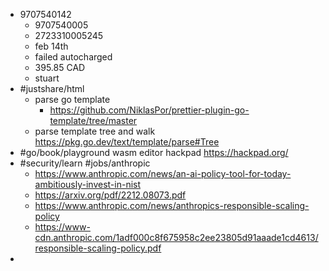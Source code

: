 - 9707540142
	- 9707540005
	- 2723310005245
	- feb 14th
	- failed autocharged
	- 395.85 CAD
	- stuart
- #justshare/html
	- parse go template
		- https://github.com/NiklasPor/prettier-plugin-go-template/tree/master
	- parse template tree and walk https://pkg.go.dev/text/template/parse#Tree
- #go/book/playground wasm editor hackpad https://hackpad.org/
- #security/learn #jobs/anthropic
	- https://www.anthropic.com/news/an-ai-policy-tool-for-today-ambitiously-invest-in-nist
	- https://arxiv.org/pdf/2212.08073.pdf
	- https://www.anthropic.com/news/anthropics-responsible-scaling-policy
	- https://www-cdn.anthropic.com/1adf000c8f675958c2ee23805d91aaade1cd4613/responsible-scaling-policy.pdf
-